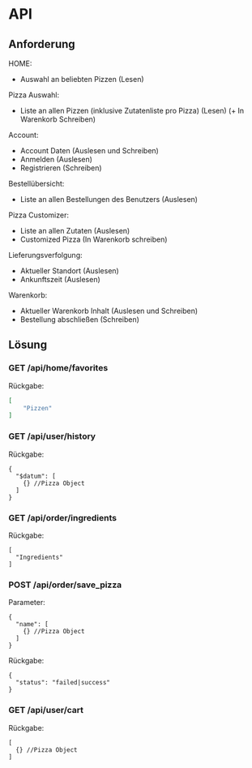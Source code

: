 # API

## Anforderung

HOME:
- Auswahl an beliebten Pizzen (Lesen)  

Pizza Auswahl:
- Liste an allen Pizzen (inklusive Zutatenliste pro Pizza) (Lesen) (+ In Warenkorb Schreiben)

Account:
- Account Daten (Auslesen und Schreiben)
- Anmelden (Auslesen)
- Registrieren (Schreiben)

Bestellübersicht:
- Liste an allen Bestellungen des Benutzers (Auslesen)

Pizza Customizer:
- Liste an allen Zutaten (Auslesen)
- Customized Pizza (In Warenkorb schreiben)

Lieferungsverfolgung:
- Aktueller Standort (Auslesen)
- Ankunftszeit (Auslesen)

Warenkorb:
- Aktueller Warenkorb Inhalt (Auslesen und Schreiben)
- Bestellung abschließen (Schreiben)


## Lösung

### GET /api/home/favorites
Rückgabe:
```json
[
    "Pizzen"
]
```

### GET /api/user/history
Rückgabe:
```json5
{
  "$datum": [
    {} //Pizza Object
  ]
}
```

### GET /api/order/ingredients
Rückgabe:
```json5
[
  "Ingredients"
]
```

### POST /api/order/save_pizza
Parameter:
```json5
{
  "name": [
    {} //Pizza Object
  ]
}
```

Rückgabe:
```json5
{
  "status": "failed|success"
}
```

### GET /api/user/cart
Rückgabe:
```json5
[
  {} //Pizza Object
]
```